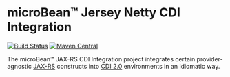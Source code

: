 # microBean™ Jersey Netty CDI Integration

[![Build Status](https://travis-ci.com/microbean/microbean-jaxrs-cdi.svg?branch=master)](https://travis-ci.com/microbean/microbean-jaxrs-cdi)
[![Maven Central](https://maven-badges.herokuapp.com/maven-central/org.microbean/microbean-jaxrs-cdi/badge.svg)](https://maven-badges.herokuapp.com/maven-central/org.microbean/microbean-jaxrs-cdi)

The microBean™ JAX-RS CDI Integration project integrates certain
provider-agnostic [JAX-RS](https://jax-rs.github.io/) constructs into
[CDI 2.0](http://cdi-spec.org/) environments in an idiomatic way.
